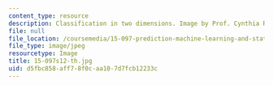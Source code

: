 ```yaml
---
content_type: resource
description: Classification in two dimensions. Image by Prof. Cynthia Rudin.
file: null
file_location: /coursemedia/15-097-prediction-machine-learning-and-statistics-spring-2012/d5fbc858aff78f0caa107d7fcb12233c_15-097s12-th.jpg
file_type: image/jpeg
resourcetype: Image
title: 15-097s12-th.jpg
uid: d5fbc858-aff7-8f0c-aa10-7d7fcb12233c
---
```

